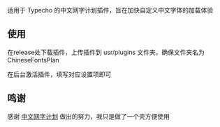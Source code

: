 适用于 Typecho 的中文网字计划插件，旨在加快自定义中文字体的加载体验

## 使用
在release处下载插件，上传插件到 usr/plugins 文件夹，确保文件夹名为ChineseFontsPlan

在后台激活插件，填写对应设置项即可

## 鸣谢
感谢 [中文网字计划](https://github.com/KonghaYao/chinese-free-web-font-storage) 做出的努力，我只是做了一个壳方便使用
